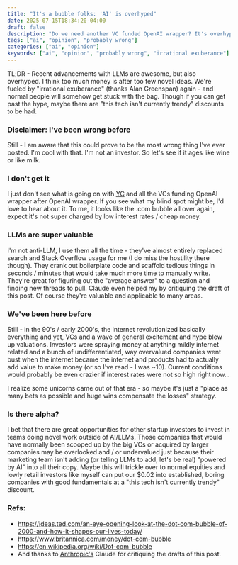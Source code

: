 ```yaml
---
title: "It's a bubble folks: 'AI' is overhyped"
date: 2025-07-15T18:34:20-04:00
draft: false
description: "Do we need another VC funded OpenAI wrapper? It's overhyped and too much money is after too few good ideas. Or I'm just another person who's wrong on the internet."
tags: ["ai", "opinion", "probably wrong"]
categories: ["ai", "opinion"]
keywords: ["ai", "opinion", "probably wrong", "irrational exuberance"]
---
```


TL;DR - Recent advancements with LLMs are awesome, but also overhyped. I think
too much money is after too few novel ideas. We're fueled by "irrational
exuberance" (thanks Alan Greenspan) again - and normal people will somehow get
stuck with the bag. Though if you can get past the hype, maybe there are "this
tech isn't currently trendy" discounts to be had.

### Disclaimer: I've been wrong before
Still - I am aware that this could prove to be the most wrong thing I've ever
posted. I'm cool with that. I'm not an investor. So let's see if it ages like
wine or like milk. 

### I don't get it
I just don't see what is going on with [YC](https://www.ycombinator.com/companies?batch=Summer%202025&batch=Spring%202025&batch=Winter%202025&batch=Fall%202024&batch=Summer%202024&batch=Winter%202024&batch=Summer%202023&query=ai) and all the VCs funding OpenAI wrapper
after OpenAI wrapper. If you see what my blind spot might be, I'd love to hear
about it. To me, it looks like the .com bubble all over again, expect it's not
super charged by low interest rates / cheap money.

### LLMs are super valuable
I'm not anti-LLM, I use them all the time - they've almost entirely replaced
search and Stack Overflow usage for me (I do miss the hostility there
though). They crank out boilerplate code and scaffold tedious things in seconds
/ minutes that would take much more time to manually write. They're great for
figuring out the "average answer" to a question and finding new threads to pull.
Claude even helped my by critiquing the draft of this post. Of course they're valuable and applicable to many areas.

### We've been here before
Still - in the 90's / early 2000's, the internet revolutionized basically
everything and yet, VCs and a wave of general excitement and hype blew up
valuations. Investors were spraying money at anything mildly internet related
and a bunch of undifferentiated, way overvalued companies went bust when the
internet became the internet and products had to actually add value to make
money (or so I've read - I was ~10). Current conditions would probably be even
crazier if interest rates were not so high right now...

I realize some unicorns came out of that era - so maybe it's just a "place as
many bets as possible and huge wins compensate the losses" strategy.

### Is there alpha?
I bet that there are great opportunities for other startup investors to invest
in teams doing novel work outside of AI/LLMs. Those companies that would have
normally been scooped up by the big VCs or acquired by larger companies may be
overlooked and / or undervalued just because their marketing team isn't adding
(or telling LLMs to add, let's be real) "powered by AI" into all their copy.
Maybe this will trickle over to normal equities and lowly retail investors like
myself can put our $0.02 into established, boring companies with good
fundamentals at a "this tech isn't currently trendy" discount.

### Refs:
- https://ideas.ted.com/an-eye-opening-look-at-the-dot-com-bubble-of-2000-and-how-it-shapes-our-lives-today/
- https://www.britannica.com/money/dot-com-bubble
- https://en.wikipedia.org/wiki/Dot-com_bubble
- And thanks to [Anthropic's](https://www.anthropic.com/) Claude for critiquing the drafts of this post.